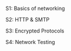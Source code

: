 S1:
    Basics of networking

S2:
    HTTP & SMTP

S3:
    Encrypted Protocols

S4:
    Network Testing
